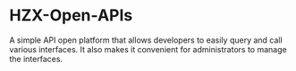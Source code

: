 # HZX-Open-APIs
A simple API open platform that allows developers to easily query and call various interfaces. It also makes it convenient for administrators to manage the interfaces.
